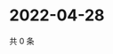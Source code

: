 # 2022-04-28

共 0 条

<!-- BEGIN WEIBO -->
<!-- 最后更新时间 Thu Apr 28 2022 19:12:01 GMT+0800 (China Standard Time) -->

<!-- END WEIBO -->

